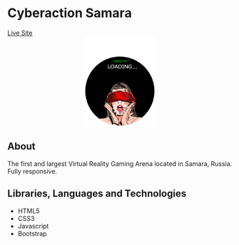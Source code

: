 # Cyberaction Samara
<div align="start">
  <a href="https://cyberactionsamara.ru/">Live Site</a>
</div>

<div align="center">
    <img width="160px" src="public/images/LOADING_FIN_inst_copy.png">
</div>

## About
The first and largest Virtual Reality Gaming Arena located in Samara, Russia. Fully responsive.

## Libraries, Languages and Technologies

* HTML5
* CSS3
* Javascript
* Bootstrap
